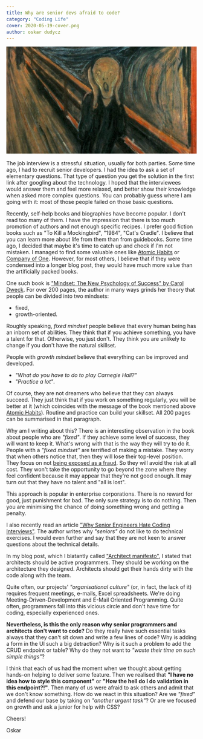 ```yaml
---
title: Why are senior devs afraid to code?
category: "Coding Life"
cover: 2020-05-19-cover.png
author: oskar dudycz
---
```


![cover](2020-05-19-cover.png)

The job interview is a stressful situation, usually for both parties. Some time ago, I had to recruit senior developers. I had the idea to ask  a set of elementary questions. That type of question you get the solution in the first link after googling about the technology.
I hoped that the interviewees would answer them and feel more relaxed, and better show their knowledge when asked more complex questions. You can probably guess where I am going with it: most of those people failed on those basic questions.

Recently, self-help books and biographies have become popular. I don't read too many of them. I have the impression that there is too much promotion of authors and not enough specific recipes. I prefer good fiction books such as "To Kill a Mockingbird", "1984", "Cat's Cradle". I believe that you can learn more about life from them than from guidebooks. Some time ago, I decided that maybe it's time to catch up and check if I'm not mistaken. I managed to find some valuable ones like [Atomic Habits](https://www.amazon.com/Atomic-Habits-Proven-Build-Break/dp/0735211299/) or [Company of One](https://www.amazon.com/Company-One-Staying-Small-Business-ebook/dp/B078962RHQ/). However, for most others, I believe that if they were condensed into a longer blog post, they would have much more value than the artificially packed books.

One such book is ["Mindset: The New Psychology of Success" by Carol Dweck](https://www.amazon.com/Mindset-Psychology-Carol-S-Dweck/dp/0345472322). For over 200 pages, the author in many ways grinds her theory that people can be divided into two mindsets:
 - fixed,
 - growth-oriented. 

Roughly speaking, *fixed mindset* people believe that every human being has an inborn set of abilities. They think that if you achieve something, you have a talent for that. Otherwise,  you just don't. They think you are unlikely to change if you don't have the natural skillset. 

People with *growth mindset* believe that everything can be improved and developed.  

- *"What do you have to do to play Carnegie Hall?"* 
- *"Practice a lot"*. 

Of course, they are not dreamers who believe that they can always succeed. They just think that if you work on something regularly, you will be better at it (which coincides with the message of the book mentioned above [Atomic Habits](https://www.amazon.com/Atomic-Habits-Proven-Build-Break/dp/0735211299/)). Routine and practice can build your skillset. All 200 pages can be summarised in that paragraph.

Why am I writing about this? There is an interesting observation in the book about people who are *"fixed"*. If they achieve some level of success, they will want to keep it. What's wrong with that is the way they will try to do it. People with a *"fixed mindset"* are terrified of making a mistake. They worry that when others notice that, then they will lose their top-level position. They focus on not [being exposed as a fraud](https://www.youtube.com/watch?v=ZQUxL4Jm1Lo). So they will avoid the risk at all cost. They won't take the opportunity to go beyond the zone where they feel confident because it may appear that they're not good enough. It may turn out that they have no talent and "all is lost".

This approach is popular in enterprise corporations. There is no reward for good, just punishment for bad. The only sure strategy is to do nothing. Then you are minimising the chance of doing something wrong and getting a penalty.

I also recently read an article ["Why Senior Engineers Hate Coding Interviews"](https://medium.com/swlh/why-senior-engineers-hate-coding-interviews-d583d2855757). The author writes why *"seniors"* do not like to do technical exercises. I would even further and say that they are not keen to answer questions about the technical details. 

In my blog post, which I blatantly called ["Architect manifesto"](/en/architect_manifesto/), I stated that architects should be active programmers. They should be working on the architecture they designed. Architects should get their hands dirty with the code along with the team.

Quite often, our projects' *"organisational culture"* (or, in fact, the lack of it) requires frequent meetings, e-mails, Excel spreadsheets. We're doing Meeting-Driven-Development and E-Mail Oriented Programming. Quite often, programmers fall into this vicious circle and don't have time for coding, especially experienced ones. 

**Nevertheless, is this the only reason why senior programmers and architects don't want to code?** Do they really have such essential tasks always that they can't sit down and write a few lines of code? Why is adding a form in the UI such a big detraction? Why is it such a problem to add the CRUD endpoint or table? Why do they not want to *"waste their time on such simple things"*?

I think that each of us had the moment when we thought about getting hands-on helping to deliver some feature. Then we realised that **"I have no idea how to style this component"** or **"How the hell do I do validation in this endpoint?!"**. Then many of us were afraid to ask others and admit that we don't know something. How do we react in this situation? Are we *"fixed"* and defend our base by taking on *"another urgent task"*? Or are we focused on growth and ask a junior for help with CSS?

Cheers!

Oskar